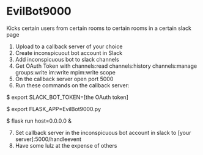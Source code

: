 # EvilBot9000
Kicks certain users from certain rooms to certain rooms in a certain slack page

1. Upload to a callback server of your choice
2. Create inconspicuout bot account in Slack
3. Add inconspicuous bot to slack channels
4. Get OAuth Token with channels:read channels:history channels:manage  groups:write  im:write  mpim:write scope
5. On the callback server open port 5000
6. Run these commands on the callback server:

$ export SLACK_BOT_TOKEN=[the OAuth token]

$ export FLASK_APP=EvilBot9000.py

$ flask run host=0.0.0.0 &

7. Set callback server in the inconspicuous bot account in slack to [your server]:5000/handleevent
8. Have some lulz at the expense of others
